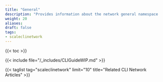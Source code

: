 ```yaml
---
title: "General"
description: "Provides information about the network general namespace in the TrueNAS CLI. Includes command syntax and common commands."
weight: 20
aliases:
draft: false
tags:
- scaleclinetwork
---
```


{{< toc >}}


{{< include file="/_includes/CLIGuideWIP.md" >}}

{{< taglist tag="scaleclinetwork" limit="10" title="Related CLI Network Articles" >}}